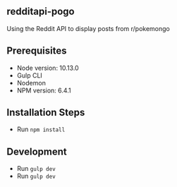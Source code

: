 ## redditapi-pogo
Using the Reddit API to display posts from r/pokemongo

## Prerequisites
- Node version: 10.13.0
- Gulp CLI
- Nodemon
- NPM version: 6.4.1

## Installation Steps
- Run `npm install`

## Development
- Run `gulp dev`
- Run `gulp dev`

